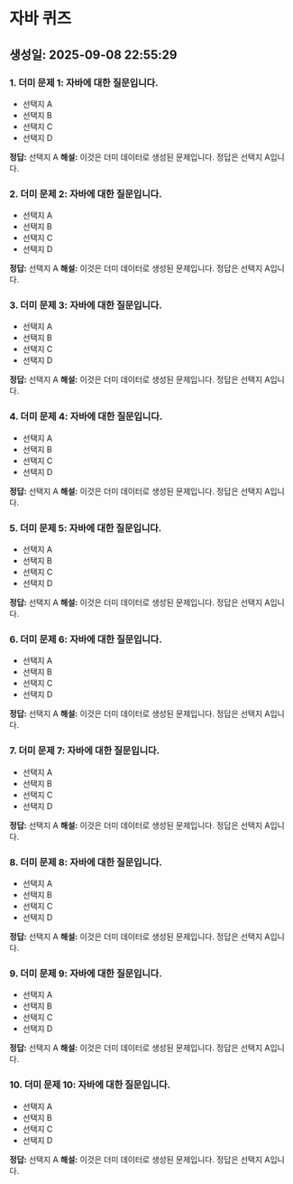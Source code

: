 # 자바 퀴즈

## 생성일: 2025-09-08 22:55:29

### 1. 더미 문제 1: 자바에 대한 질문입니다.
- 선택지 A
- 선택지 B
- 선택지 C
- 선택지 D

**정답:** 선택지 A
**해설:** 이것은 더미 데이터로 생성된 문제입니다. 정답은 선택지 A입니다.

### 2. 더미 문제 2: 자바에 대한 질문입니다.
- 선택지 A
- 선택지 B
- 선택지 C
- 선택지 D

**정답:** 선택지 A
**해설:** 이것은 더미 데이터로 생성된 문제입니다. 정답은 선택지 A입니다.

### 3. 더미 문제 3: 자바에 대한 질문입니다.
- 선택지 A
- 선택지 B
- 선택지 C
- 선택지 D

**정답:** 선택지 A
**해설:** 이것은 더미 데이터로 생성된 문제입니다. 정답은 선택지 A입니다.

### 4. 더미 문제 4: 자바에 대한 질문입니다.
- 선택지 A
- 선택지 B
- 선택지 C
- 선택지 D

**정답:** 선택지 A
**해설:** 이것은 더미 데이터로 생성된 문제입니다. 정답은 선택지 A입니다.

### 5. 더미 문제 5: 자바에 대한 질문입니다.
- 선택지 A
- 선택지 B
- 선택지 C
- 선택지 D

**정답:** 선택지 A
**해설:** 이것은 더미 데이터로 생성된 문제입니다. 정답은 선택지 A입니다.

### 6. 더미 문제 6: 자바에 대한 질문입니다.
- 선택지 A
- 선택지 B
- 선택지 C
- 선택지 D

**정답:** 선택지 A
**해설:** 이것은 더미 데이터로 생성된 문제입니다. 정답은 선택지 A입니다.

### 7. 더미 문제 7: 자바에 대한 질문입니다.
- 선택지 A
- 선택지 B
- 선택지 C
- 선택지 D

**정답:** 선택지 A
**해설:** 이것은 더미 데이터로 생성된 문제입니다. 정답은 선택지 A입니다.

### 8. 더미 문제 8: 자바에 대한 질문입니다.
- 선택지 A
- 선택지 B
- 선택지 C
- 선택지 D

**정답:** 선택지 A
**해설:** 이것은 더미 데이터로 생성된 문제입니다. 정답은 선택지 A입니다.

### 9. 더미 문제 9: 자바에 대한 질문입니다.
- 선택지 A
- 선택지 B
- 선택지 C
- 선택지 D

**정답:** 선택지 A
**해설:** 이것은 더미 데이터로 생성된 문제입니다. 정답은 선택지 A입니다.

### 10. 더미 문제 10: 자바에 대한 질문입니다.
- 선택지 A
- 선택지 B
- 선택지 C
- 선택지 D

**정답:** 선택지 A
**해설:** 이것은 더미 데이터로 생성된 문제입니다. 정답은 선택지 A입니다.

